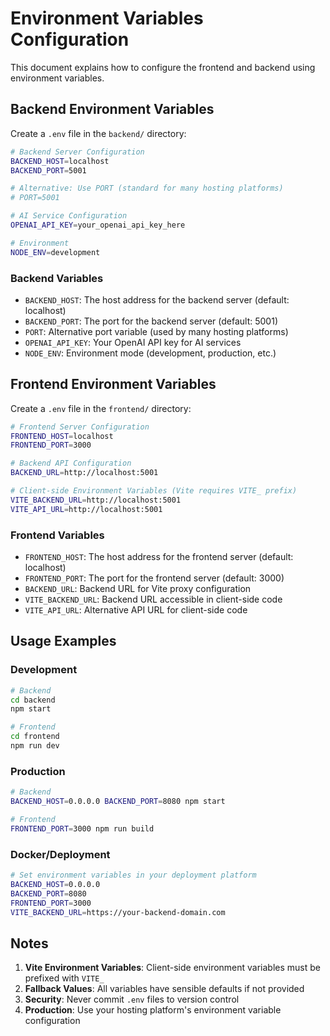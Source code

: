 # Environment Variables Configuration

This document explains how to configure the frontend and backend using environment variables.

## Backend Environment Variables

Create a `.env` file in the `backend/` directory:

```bash
# Backend Server Configuration
BACKEND_HOST=localhost
BACKEND_PORT=5001

# Alternative: Use PORT (standard for many hosting platforms)
# PORT=5001

# AI Service Configuration
OPENAI_API_KEY=your_openai_api_key_here

# Environment
NODE_ENV=development
```

### Backend Variables

- `BACKEND_HOST`: The host address for the backend server (default: localhost)
- `BACKEND_PORT`: The port for the backend server (default: 5001)
- `PORT`: Alternative port variable (used by many hosting platforms)
- `OPENAI_API_KEY`: Your OpenAI API key for AI services
- `NODE_ENV`: Environment mode (development, production, etc.)

## Frontend Environment Variables

Create a `.env` file in the `frontend/` directory:

```bash
# Frontend Server Configuration
FRONTEND_HOST=localhost
FRONTEND_PORT=3000

# Backend API Configuration
BACKEND_URL=http://localhost:5001

# Client-side Environment Variables (Vite requires VITE_ prefix)
VITE_BACKEND_URL=http://localhost:5001
VITE_API_URL=http://localhost:5001
```

### Frontend Variables

- `FRONTEND_HOST`: The host address for the frontend server (default: localhost)
- `FRONTEND_PORT`: The port for the frontend server (default: 3000)
- `BACKEND_URL`: Backend URL for Vite proxy configuration
- `VITE_BACKEND_URL`: Backend URL accessible in client-side code
- `VITE_API_URL`: Alternative API URL for client-side code

## Usage Examples

### Development
```bash
# Backend
cd backend
npm start

# Frontend
cd frontend
npm run dev
```

### Production
```bash
# Backend
BACKEND_HOST=0.0.0.0 BACKEND_PORT=8080 npm start

# Frontend
FRONTEND_PORT=3000 npm run build
```

### Docker/Deployment
```bash
# Set environment variables in your deployment platform
BACKEND_HOST=0.0.0.0
BACKEND_PORT=8080
FRONTEND_PORT=3000
VITE_BACKEND_URL=https://your-backend-domain.com
```

## Notes

1. **Vite Environment Variables**: Client-side environment variables must be prefixed with `VITE_`
2. **Fallback Values**: All variables have sensible defaults if not provided
3. **Security**: Never commit `.env` files to version control
4. **Production**: Use your hosting platform's environment variable configuration

